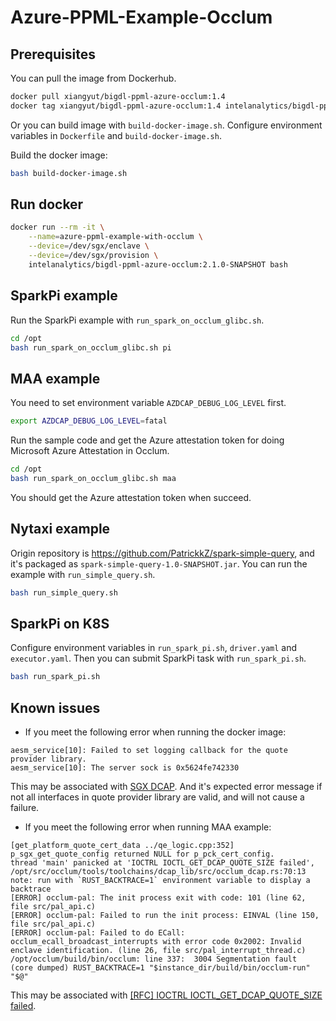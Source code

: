 # Azure-PPML-Example-Occlum

## Prerequisites
You can pull the image from Dockerhub.
```bash
docker pull xiangyut/bigdl-ppml-azure-occlum:1.4
docker tag xiangyut/bigdl-ppml-azure-occlum:1.4 intelanalytics/bigdl-ppml-azure-occlum:2.1.0-SNAPSHOT
```
Or you can build image with `build-docker-image.sh`. Configure environment variables in `Dockerfile` and `build-docker-image.sh`.

Build the docker image:

```bash
bash build-docker-image.sh
```

## Run docker
```bash
docker run --rm -it \
    --name=azure-ppml-example-with-occlum \
    --device=/dev/sgx/enclave \
    --device=/dev/sgx/provision \
    intelanalytics/bigdl-ppml-azure-occlum:2.1.0-SNAPSHOT bash 
```

## SparkPi example
Run the SparkPi example with `run_spark_on_occlum_glibc.sh`.
```bash
cd /opt
bash run_spark_on_occlum_glibc.sh pi
```

## MAA example

You need to set environment variable `AZDCAP_DEBUG_LOG_LEVEL` first.
```bash
export AZDCAP_DEBUG_LOG_LEVEL=fatal
```

Run the sample code and get the Azure attestation token for doing Microsoft Azure Attestation in Occlum.
```bash
cd /opt
bash run_spark_on_occlum_glibc.sh maa
```
You should get the Azure attestation token when succeed.

## Nytaxi example
Origin repository is https://github.com/PatrickkZ/spark-simple-query, and it's packaged as `spark-simple-query-1.0-SNAPSHOT.jar`. You can run the example with `run_simple_query.sh`.
```bash
bash run_simple_query.sh
```

## SparkPi on K8S
Configure environment variables in `run_spark_pi.sh`, `driver.yaml` and `executor.yaml`. Then you can submit SparkPi task with `run_spark_pi.sh`.
```bash
bash run_spark_pi.sh
```

## Known issues

- If you meet the following error when running the docker image:
```
aesm_service[10]: Failed to set logging callback for the quote provider library.
aesm_service[10]: The server sock is 0x5624fe742330
```
This may be associated with [SGX DCAP](https://github.com/intel/linux-sgx/issues/812). And it's expected error message if not all interfaces in quote provider library are valid, and will not cause a failure.

- If you meet the following error when running MAA example:
```
[get_platform_quote_cert_data ../qe_logic.cpp:352] p_sgx_get_quote_config returned NULL for p_pck_cert_config.
thread 'main' panicked at 'IOCTRL IOCTL_GET_DCAP_QUOTE_SIZE failed', /opt/src/occlum/tools/toolchains/dcap_lib/src/occlum_dcap.rs:70:13
note: run with `RUST_BACKTRACE=1` environment variable to display a backtrace
[ERROR] occlum-pal: The init process exit with code: 101 (line 62, file src/pal_api.c)
[ERROR] occlum-pal: Failed to run the init process: EINVAL (line 150, file src/pal_api.c)
[ERROR] occlum-pal: Failed to do ECall: occlum_ecall_broadcast_interrupts with error code 0x2002: Invalid enclave identification. (line 26, file src/pal_interrupt_thread.c)
/opt/occlum/build/bin/occlum: line 337:  3004 Segmentation fault      (core dumped) RUST_BACKTRACE=1 "$instance_dir/build/bin/occlum-run" "$@"
```
This may be associated with [[RFC] IOCTRL IOCTL_GET_DCAP_QUOTE_SIZE failed](https://github.com/occlum/occlum/issues/899).